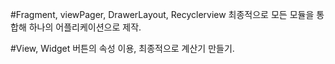 #Fragment, viewPager, DrawerLayout, Recyclerview
최종적으로 모든 모듈을 통합해 하나의 어플리케이션으로 제작.

#View, Widget
버튼의 속성 이용, 최종적으로 계산기 만들기.
